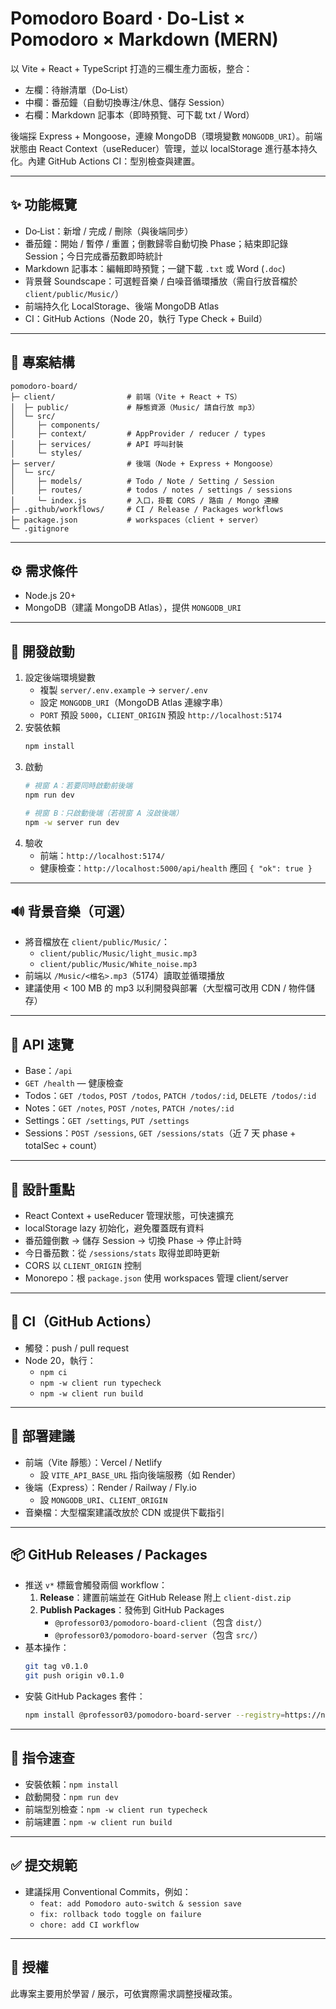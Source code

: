 ﻿# Pomodoro Board · Do-List × Pomodoro × Markdown (MERN)

以 Vite + React + TypeScript 打造的三欄生產力面板，整合：
- 左欄：待辦清單（Do‑List）
- 中欄：番茄鐘（自動切換專注/休息、儲存 Session）
- 右欄：Markdown 記事本（即時預覽、可下載 txt / Word）

後端採 Express + Mongoose，連線 MongoDB（環境變數 `MONGODB_URI`）。前端狀態由 React Context（useReducer）管理，並以 localStorage 進行基本持久化。內建 GitHub Actions CI：型別檢查與建置。

---

## ✨ 功能概覽
- Do‑List：新增 / 完成 / 刪除（與後端同步）
- 番茄鐘：開始 / 暫停 / 重置；倒數歸零自動切換 Phase；結束即記錄 Session；今日完成番茄數即時統計
- Markdown 記事本：編輯即時預覽；一鍵下載 `.txt` 或 Word (`.doc`)
- 背景聲 Soundscape：可選輕音樂 / 白噪音循環播放（需自行放音檔於 `client/public/Music/`）
- 前端持久化 LocalStorage、後端 MongoDB Atlas
- CI：GitHub Actions（Node 20，執行 Type Check + Build）

---

## 🧱 專案結構
```
pomodoro-board/
├─ client/                # 前端（Vite + React + TS）
│  ├─ public/             # 靜態資源（Music/ 請自行放 mp3）
│  └─ src/
│     ├─ components/
│     ├─ context/         # AppProvider / reducer / types
│     ├─ services/        # API 呼叫封裝
│     └─ styles/
├─ server/                # 後端（Node + Express + Mongoose）
│  └─ src/
│     ├─ models/          # Todo / Note / Setting / Session
│     ├─ routes/          # todos / notes / settings / sessions
│     └─ index.js         # 入口，掛載 CORS / 路由 / Mongo 連線
├─ .github/workflows/     # CI / Release / Packages workflows
├─ package.json           # workspaces（client + server）
└─ .gitignore
```

---

## ⚙️ 需求條件
- Node.js 20+
- MongoDB（建議 MongoDB Atlas），提供 `MONGODB_URI`

---

## 🚀 開發啟動
1. 設定後端環境變數
   - 複製 `server/.env.example` → `server/.env`
   - 設定 `MONGODB_URI`（MongoDB Atlas 連線字串）
   - `PORT` 預設 `5000`，`CLIENT_ORIGIN` 預設 `http://localhost:5174`
2. 安裝依賴
   ```bash
   npm install
   ```
3. 啟動
   ```bash
   # 視窗 A：若要同時啟動前後端
   npm run dev

   # 視窗 B：只啟動後端（若視窗 A 沒啟後端）
   npm -w server run dev
   ```
4. 驗收
   - 前端：`http://localhost:5174/`
   - 健康檢查：`http://localhost:5000/api/health` 應回 `{ "ok": true }`

---

## 🔊 背景音樂（可選）
- 將音檔放在 `client/public/Music/`：
  - `client/public/Music/light_music.mp3`
  - `client/public/Music/White_noise.mp3`
- 前端以 `/Music/<檔名>.mp3`（5174）讀取並循環播放
- 建議使用 < 100 MB 的 mp3 以利開發與部署（大型檔可改用 CDN / 物件儲存）

---

## 🔌 API 速覽
- Base：`/api`
- `GET /health` — 健康檢查
- Todos：`GET /todos`, `POST /todos`, `PATCH /todos/:id`, `DELETE /todos/:id`
- Notes：`GET /notes`, `POST /notes`, `PATCH /notes/:id`
- Settings：`GET /settings`, `PUT /settings`
- Sessions：`POST /sessions`, `GET /sessions/stats`（近 7 天 phase + totalSec + count）

---

## 🧭 設計重點
- React Context + useReducer 管理狀態，可快速擴充
- localStorage lazy 初始化，避免覆蓋既有資料
- 番茄鐘倒數 → 儲存 Session → 切換 Phase → 停止計時
- 今日番茄數：從 `/sessions/stats` 取得並即時更新
- CORS 以 `CLIENT_ORIGIN` 控制
- Monorepo：根 `package.json` 使用 workspaces 管理 client/server

---

## 🧪 CI（GitHub Actions）
- 觸發：push / pull request
- Node 20，執行：
  - `npm ci`
  - `npm -w client run typecheck`
  - `npm -w client run build`

---

## 🚢 部署建議
- 前端（Vite 靜態）：Vercel / Netlify
  - 設 `VITE_API_BASE_URL` 指向後端服務（如 Render）
- 後端（Express）：Render / Railway / Fly.io
  - 設 `MONGODB_URI`、`CLIENT_ORIGIN`
- 音樂檔：大型檔案建議改放於 CDN 或提供下載指引

---

## 📦 GitHub Releases / Packages
- 推送 `v*` 標籤會觸發兩個 workflow：
  1. **Release**：建置前端並在 GitHub Release 附上 `client-dist.zip`
  2. **Publish Packages**：發佈到 GitHub Packages
     - `@professor03/pomodoro-board-client`（包含 `dist/`）
     - `@professor03/pomodoro-board-server`（包含 `src/`）
- 基本操作：
  ```bash
  git tag v0.1.0
  git push origin v0.1.0
  ```
- 安裝 GitHub Packages 套件：
  ```bash
  npm install @professor03/pomodoro-board-server --registry=https://npm.pkg.github.com
  ```

---

## 📝 指令速查
- 安裝依賴：`npm install`
- 啟動開發：`npm run dev`
- 前端型別檢查：`npm -w client run typecheck`
- 前端建置：`npm -w client run build`

---

## ✅ 提交規範
- 建議採用 Conventional Commits，例如：
  - `feat: add Pomodoro auto-switch & session save`
  - `fix: rollback todo toggle on failure`
  - `chore: add CI workflow`

---

## 📄 授權
此專案主要用於學習 / 展示，可依實際需求調整授權政策。
